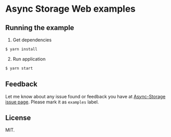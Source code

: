 # Async Storage Web examples

## Running the example

1. Get dependencies

```bash
$ yarn install
```

2. Run application

```bash
$ yarn start
```

## Feedback

Let me know about any issue found or feedback you have at [Async-Storage issue page](https://github.com/react-native-community/async-storage/issues).
Please mark it as `examples` label.

## License

MIT.
